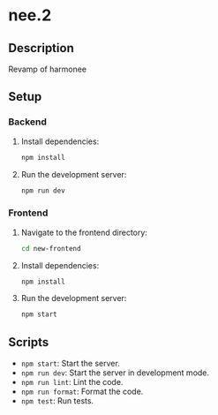 # nee.2

## Description

Revamp of harmonee

## Setup

### Backend

1. Install dependencies:

   ```sh
   npm install
   ```

2. Run the development server:
   ```sh
   npm run dev
   ```

### Frontend

1. Navigate to the frontend directory:

   ```sh
   cd new-frontend
   ```

2. Install dependencies:

   ```sh
   npm install
   ```

3. Run the development server:
   ```sh
   npm start
   ```

## Scripts

- `npm start`: Start the server.
- `npm run dev`: Start the server in development mode.
- `npm run lint`: Lint the code.
- `npm run format`: Format the code.
- `npm test`: Run tests.
